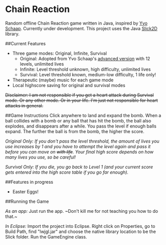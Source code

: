 # Chain Reaction
Random offline Chain Reaction game written in Java, inspired by [Yvo Schaap](http://yvoschaap.com/chainrxn/).  Currently under development. This project uses the Java [Slick2D](http://slick.ninjacave.com) library.

##Current Features
- Three game modes: Original, Infinite, Survival
  - Original: Adopted from Yvo Schaap's [advanced version](http://yvoschaap.com/chainrxnadvanced/) with 12 levels, unlimited lives
  - Infinite: Level threshold unknown, high difficulty, unlimited lives
  - Survival: Level threshold known, medium-low difficulty, 1 life only!
- Therapeutic (maybe) music for each game mode
- Local highscore saving for original and survival modes

~~Disclaimer: I am not responsible if you get a heart attack during Survival mode. Or any other mode. Or in your life. I'm just not responsible for heart attacks in general.~~


##Game Instructions
Click anywhere to land and expand the bomb. When a ball collides with a bomb or any ball that has hit the bomb, the ball also explodes, and disappears after a while. You pass the level if enough balls expand. The further the ball is from the bomb, the higher the score. 

*Original Only:* 
*If you don't pass the level threshold, the amount of lives you use increases by 1 and you have to attempt the level again and pass it before you can move on ~~with life~~. Your final high score depends on how many lives you use, so be careful!*

*Survival Only:*
*If you die, you go back to Level 1 (and your current score gets entered into the high score table if you go far enough).*


##Features in progress
- Easter Eggs! 


##Running the Game

*As an app:*
Just run the app. ~Don't kill me for not teaching you how to do that.~ 

*In Eclipse:*
Import the project into Eclipse. Right click on Properties, go to Build Path, find "lwjgl.jar" and choose the native library location to be the Slick folder. Run the GameEngine class. 
